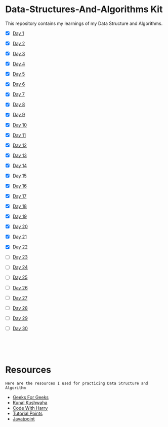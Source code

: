 # Data-Structures-And-Algorithms Kit
This repository contains my learnings of my Data Structure and Algorithms.

- [x] <a href="https://github.com/lakshay-nasa/DSA-Kit/blob/main/DSA%20Expedition/Time%20and%20Space%20Complexity/T%26S.md">Day 1</a>
- [x] <a href="https://github.com/lakshay-nasa/DSA-Kit/tree/main/DSA%20Expedition/Time%20and%20Space%20Complexity">Day 2</a>
- [x] <a href="https://github.com/lakshay-nasa/DSA-Kit/tree/main/DSA%20Expedition/ADT/">Day 3</a>
- [x] <a href="https://github.com/lakshay-nasa/DSA-Kit/tree/main/DSA%20Expedition/Arrays">Day 4</a>
- [x] <a href="https://github.com/lakshay-nasa/DSA-Kit/tree/main/DSA%20Expedition/Searching">Day 5</a>
- [x] <a href="https://github.com/lakshay-nasa/DSA-Kit/tree/main/DSA%20Expedition/Linked%20List">Day 6</a>
- [x] <a href="https://github.com/lakshay-nasa/DSA-Kit/tree/main/DSA%20Expedition/Linked%20List">Day 7</a>
- [x] <a href="https://github.com/lakshay-nasa/DSA-Kit/tree/main/DSA%20Expedition/Linked%20List">Day 8</a>
- [x] <a href="https://github.com/lakshay-nasa/DSA-Kit/tree/main/DSA%20Expedition/Stack">Day 9</a>
- [x] <a href="https://github.com/lakshay-nasa/DSA-Kit/tree/main/DSA%20Expedition/Stack">Day 10</a>
- [x] <a href="https://github.com/lakshay-nasa/DSA-Kit/tree/main/DSA%20Expedition/Stack/Operations%20On%20Stack/Using%20Linked%20List">Day 11</a>
- [x] <a href="https://github.com/lakshay-nasa/DSA-Kit/tree/main/DSA%20Expedition/Stack/Applications%20Of%20Stack">Day 12</a>
- [x] <a href="https://github.com/lakshay-nasa/DSA-Kit/tree/main/DSA%20Expedition/Queue">Day 13</a>
- [x] <a href="https://github.com/lakshay-nasa/DSA-Kit/tree/main/DSA%20Expedition/Queue">Day 14</a>
- [x] <a href="https://github.com/lakshay-nasa/DSA-Kit/tree/main/DSA%20Expedition/Algorithms">Day 15</a>
- [x] <a href="https://github.com/lakshay-nasa/DSA-Kit/tree/main/DSA%20Expedition/Algorithms">Day 16</a>
- [x] <a href="https://github.com/lakshay-nasa/DSA-Kit/tree/main/DSA%20Expedition/Algorithms">Day 17</a>
- [x] <a href="https://github.com/lakshay-nasa/DSA-Kit/tree/main/DSA%20Expedition/Algorithms">Day 18</a>
- [x] <a href="https://github.com/lakshay-nasa/DSA-Kit/">Day 19</a>
- [x] <a href="https://github.com/lakshay-nasa/DSA-Kit/">Day 20</a>
- [x] <a href="https://github.com/lakshay-nasa/DSA-Kit/">Day 21</a>
- [x] <a href="https://github.com/lakshay-nasa/DSA-Kit/">Day 22</a>
- [ ] <a href="https://github.com/lakshay-nasa/DSA-Kit/">Day 23</a>
- [ ] <a href="https://github.com/lakshay-nasa/DSA-Kit/">Day 24</a>
- [ ] <a href="https://github.com/lakshay-nasa/DSA-Kit/">Day 25</a>
- [ ] <a href="https://github.com/lakshay-nasa/DSA-Kit/">Day 26</a>
- [ ] <a href="https://github.com/lakshay-nasa/DSA-Kit/">Day 27</a>
- [ ] <a href="https://github.com/lakshay-nasa/DSA-Kit/">Day 28</a>
- [ ] <a href="https://github.com/lakshay-nasa/DSA-Kit/">Day 29</a>
- [ ] <a href="https://github.com/lakshay-nasa/DSA-Kit/">Day 30</a>


<br>
<br>
<br>

# Resources 

    Here are the resources I used for practicing Data Structure and Algorithm

- <a href=""> Geeks For Geeks</a>
- <a href="">Kunal Kushwaha</a>
- <a href="">Code With Harry</a>
- <a href="">Tutorial Points</a>
- <a href="">Javatpoint</a>




